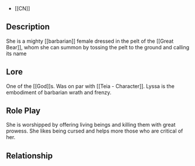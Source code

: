 - [[CN]]
## Description
She is a mighty [[barbarian]] female dressed in the pelt of the [[Great Bear]], whom she can summon by tossing the pelt to the ground and calling its name
## Lore
One of the [[God]]s. Was on par with [[Teia - Character]].  Lyssa is the embodiment of barbarian wrath and frenzy.
## Role Play
She is worshipped by offering living beings and killing them with great prowess.
She likes being cursed and helps more those who are critical of her.
## Relationship 
